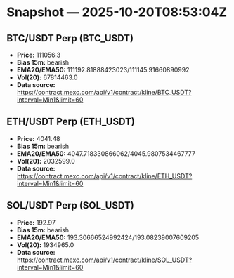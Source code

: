 # Snapshot — 2025-10-20T08:53:04Z

## BTC/USDT Perp (BTC_USDT)
- **Price:** 111056.3
- **Bias 15m:** bearish
- **EMA20/EMA50:** 111192.81888423023/111145.91660890992
- **Vol(20):** 67814463.0
- **Data source:** https://contract.mexc.com/api/v1/contract/kline/BTC_USDT?interval=Min1&limit=60

## ETH/USDT Perp (ETH_USDT)
- **Price:** 4041.48
- **Bias 15m:** bearish
- **EMA20/EMA50:** 4047.718330866062/4045.9807534467777
- **Vol(20):** 2032599.0
- **Data source:** https://contract.mexc.com/api/v1/contract/kline/ETH_USDT?interval=Min1&limit=60

## SOL/USDT Perp (SOL_USDT)
- **Price:** 192.97
- **Bias 15m:** bearish
- **EMA20/EMA50:** 193.30666524992424/193.08239007609205
- **Vol(20):** 1934965.0
- **Data source:** https://contract.mexc.com/api/v1/contract/kline/SOL_USDT?interval=Min1&limit=60
